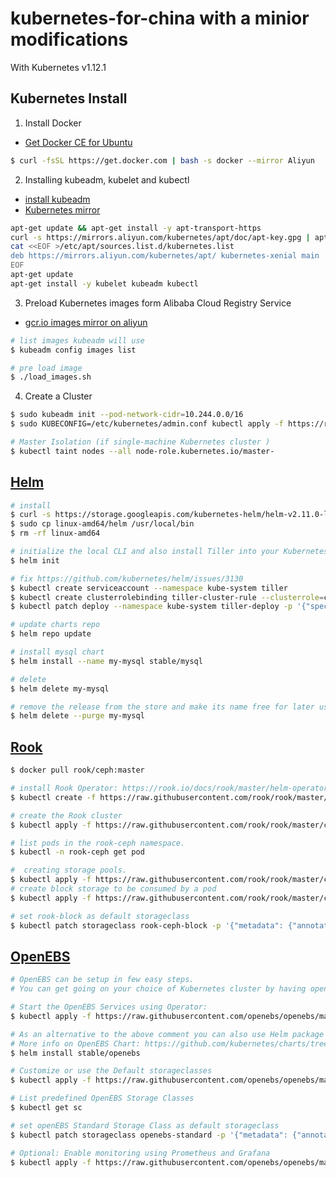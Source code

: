 # kubernetes-for-china with a minior modifications

 With Kubernetes v1.12.1

## Kubernetes Install

1. Install Docker

- [Get Docker CE for Ubuntu](https://docs.docker.com/install/linux/docker-ce/ubuntu/)

```bash
$ curl -fsSL https://get.docker.com | bash -s docker --mirror Aliyun
```

2. Installing kubeadm, kubelet and kubectl

- [install kubeadm](https://kubernetes.io/docs/setup/independent/install-kubeadm/)
- [Kubernetes mirror](https://opsx.alibaba.com/mirror)

```bash
apt-get update && apt-get install -y apt-transport-https
curl -s https://mirrors.aliyun.com/kubernetes/apt/doc/apt-key.gpg | apt-key add -
cat <<EOF >/etc/apt/sources.list.d/kubernetes.list
deb https://mirrors.aliyun.com/kubernetes/apt/ kubernetes-xenial main
EOF
apt-get update
apt-get install -y kubelet kubeadm kubectl
```

3. Preload Kubernetes images form Alibaba Cloud Registry Service

- [gcr.io images mirror on aliyun](https://dev.aliyun.com/list.html?namePrefix=google-containers)

```bash
# list images kubeadm will use
$ kubeadm config images list

# pre load image
$ ./load_images.sh
```

4. Create a Cluster
```bash
$ sudo kubeadm init --pod-network-cidr=10.244.0.0/16
$ sudo KUBECONFIG=/etc/kubernetes/admin.conf kubectl apply -f https://raw.githubusercontent.com/cloudnativelabs/kube-router/master/daemonset/kubeadm-kuberouter.yaml

# Master Isolation (if single-machine Kubernetes cluster )
$ kubectl taint nodes --all node-role.kubernetes.io/master-
```

## [Helm](https://github.com/kubernetes/helm)


```bash
# install
$ curl -s https://storage.googleapis.com/kubernetes-helm/helm-v2.11.0-linux-amd64.tar.gz | tar xzv
$ sudo cp linux-amd64/helm /usr/local/bin
$ rm -rf linux-amd64

# initialize the local CLI and also install Tiller into your Kubernetes cluster
$ helm init

# fix https://github.com/kubernetes/helm/issues/3130
$ kubectl create serviceaccount --namespace kube-system tiller
$ kubectl create clusterrolebinding tiller-cluster-rule --clusterrole=cluster-admin --serviceaccount=kube-system:tiller
$ kubectl patch deploy --namespace kube-system tiller-deploy -p '{"spec":{"template":{"spec":{"serviceAccount":"tiller"}}}}'

# update charts repo
$ helm repo update

# install mysql chart
$ helm install --name my-mysql stable/mysql

# delete
$ helm delete my-mysql

# remove the release from the store and make its name free for later use
$ helm delete --purge my-mysql
```

## [Rook](https://github.com/rook/rook)

```bash
$ docker pull rook/ceph:master

# install Rook Operator: https://rook.io/docs/rook/master/helm-operator.html
$ kubectl create -f https://raw.githubusercontent.com/rook/rook/master/cluster/examples/kubernetes/ceph/operator.yaml

# create the Rook cluster
$ kubectl apply -f https://raw.githubusercontent.com/rook/rook/master/cluster/examples/kubernetes/ceph/cluster.yaml

# list pods in the rook-ceph namespace.
$ kubectl -n rook-ceph get pod

#  creating storage pools.
$ kubectl apply -f https://raw.githubusercontent.com/rook/rook/master/cluster/examples/kubernetes/ceph/pool.yaml
# create block storage to be consumed by a pod
$ kubectl apply -f https://raw.githubusercontent.com/rook/rook/master/cluster/examples/kubernetes/ceph/storageclass.yaml

# set rook-block as default storageclass 
$ kubectl patch storageclass rook-ceph-block -p '{"metadata": {"annotations":{"storageclass.kubernetes.io/is-default-class":"true"}}}'

```

## [OpenEBS](https://github.com/openebs/openebs)

```bash
# OpenEBS can be setup in few easy steps. 
# You can get going on your choice of Kubernetes cluster by having open-iscsi installed on the Kubernetes nodes and running the openebs-operator using kubectl.

# Start the OpenEBS Services using Operator:
$ kubectl apply -f https://raw.githubusercontent.com/openebs/openebs/master/k8s/openebs-operator.yaml

# As an alternative to the above comment you can also use Helm package manager to install OpenEBS. 
# More info on OpenEBS Chart: https://github.com/kubernetes/charts/tree/master/stable/openebs
$ helm install stable/openebs

# Customize or use the Default storageclasses
$ kubectl apply -f https://raw.githubusercontent.com/openebs/openebs/master/k8s/openebs-storageclasses.yaml

# List predefined OpenEBS Storage Classes
$ kubectl get sc

# set openEBS Standard Storage Class as default storageclass 
$ kubectl patch storageclass openebs-standard -p '{"metadata": {"annotations":{"storageclass.kubernetes.io/is-default-class":"true"}}}'

# Optional: Enable monitoring using Prometheus and Grafana
$ kubectl apply -f https://raw.githubusercontent.com/openebs/openebs/master/k8s/openebs-monitoring-pg.yaml

```
